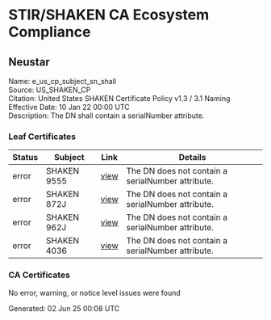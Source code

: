 # STIR/SHAKEN CA Ecosystem Compliance

## Neustar

Name: e_us_cp_subject_sn_shall\
Source: US_SHAKEN_CP\
Citation: United States SHAKEN Certificate Policy v1.3 / 3.1 Naming\
Effective Date: 10 Jan 22 00:00 UTC\
Description: The DN shall contain a serialNumber attribute.

### Leaf Certificates

| Status | Subject | Link | Details |
|--------|---------|------|---------|
| error | SHAKEN 9555 | [view](../../CERTS/f7b7228d0701b14410f37040c818167d03df044fe52355c59b91dd49579acbde/README.md) | The DN does not contain a serialNumber attribute. |
| error | SHAKEN 872J | [view](../../CERTS/0ed4f22a2a19b5c7e8c70d7955a49dd652582f02dbadbb3863f213282404567b/README.md) | The DN does not contain a serialNumber attribute. |
| error | SHAKEN 962J | [view](../../CERTS/0ba8d7326d25fd1fdcd6c28325ddff0fe1cf610a1a8ec92ef8a8083e3f3cc4ee/README.md) | The DN does not contain a serialNumber attribute. |
| error | SHAKEN 4036 | [view](../../CERTS/0823fce516b339bda1acf5b484481f12fe068273d2760a87647fbcfd93591c6c/README.md) | The DN does not contain a serialNumber attribute. |

### CA Certificates

No error, warning, or notice level issues were found


Generated: 02 Jun 25 00:08 UTC
